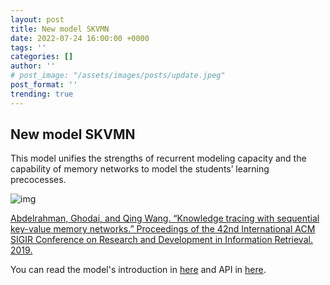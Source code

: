 ```yaml
---
layout: post
title: New model SKVMN
date: 2022-07-24 16:00:00 +0000
tags: ''
categories: []
author: ''
# post_image: "/assets/images/posts/update.jpeg"
post_format: ''
trending: true
---
```

## New model SKVMN

This model unifies the strengths of recurrent modeling capacity and the capability of memory networks to model the students’ learning precocesses.

![img](https://pykt-toolkit.readthedocs.io/en/latest/_images/skvmn.png)

[Abdelrahman, Ghodai, and Qing Wang. “Knowledge tracing with sequential key-value memory networks.” Proceedings of the 42nd International ACM SIGIR Conference on Research and Development in Information Retrieval. 2019.](https://arxiv.org/pdf/1910.13197.pdf)

You can read the model's introduction in [here](https://pykt-toolkit.readthedocs.io/en/latest/models.html#skvmn) and API in [here](https://pykt-toolkit.readthedocs.io/en/latest/pykt.models.html#module-pykt.models.skvmn).